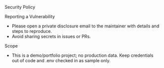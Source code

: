 Security Policy

Reporting a Vulnerability
- Please open a private disclosure email to the maintainer with details and steps to reproduce.
- Avoid sharing secrets in issues or PRs.

Scope
- This is a demo/portfolio project; no production data. Keep credentials out of code and .env checked in as sample only.

